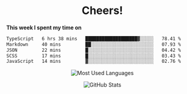<h1 align="center">Cheers!</h1>

**This week I spent my time on**
<!--START_SECTION:waka-->

```txt
TypeScript   6 hrs 38 mins   ███████████████████▓░░░░░   78.41 %
Markdown     40 mins         ██░░░░░░░░░░░░░░░░░░░░░░░   07.93 %
JSON         22 mins         █░░░░░░░░░░░░░░░░░░░░░░░░   04.42 %
SCSS         17 mins         █░░░░░░░░░░░░░░░░░░░░░░░░   03.43 %
JavaScript   14 mins         ▓░░░░░░░░░░░░░░░░░░░░░░░░   02.76 %
```

<!--END_SECTION:waka-->

<p align="center"><img src="https://github-readme-stats.vercel.app/api/top-langs/?username=thnkrn&layout=compact&hide=html&theme=tokyonight" alt="Most Used Languages" /></p>

<p align="center"><img src="https://github-readme-stats.vercel.app/api?username=thnkrn&show_icons=true&count_private=true&theme=tokyonight" alt="GitHub Stats" /></p>

<!-- <p align="center"><a href="https://wakatime.com"><img src="https://wakatime.com/share/@thnkrn/40092326-d1bd-471b-89da-9a7c63939402.png" /></p>
 -->

